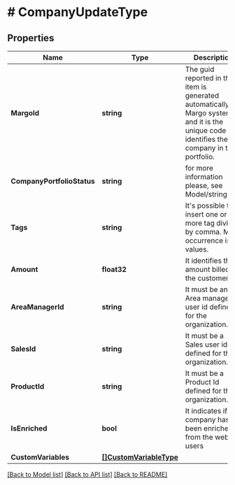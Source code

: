 # # CompanyUpdateType


## Properties 


Name | Type | Description | Notes
------------ | ------------- | ------------- | -------------
**MargoId**| **string** | The guid reported in this item is generated automatically by Margo system and it is the unique code that identifies the company in the portfolio.  |
**CompanyPortfolioStatus**| **string** |  for more information please, see Model/string.php  | [optional]
**Tags**| **string** | It&#39;s possible to insert one or more tag divided by comma. Max occurrence is 10 values.  | [optional]
**Amount**| **float32** | It identifies the amount billed to the customer.  | [optional]
**AreaManagerId**| **string** | It must be an Area manager user id defined for the organization.  | [optional]
**SalesId**| **string** | It must be a Sales user id defined for the organization.  | [optional]
**ProductId**| **string** | It must be a Product Id defined for the organization.  | [optional]
**IsEnriched**| **bool** | It indicates if a company has been enriched from the web users  | [optional]
**CustomVariables**| [**[]CustomVariableType**](CustomVariableType.md) |   | [optional]


[[Back to Model list]](../../README.md#models) [[Back to API list]](../../README.md#endpoints) [[Back to README]](../../README.md)

